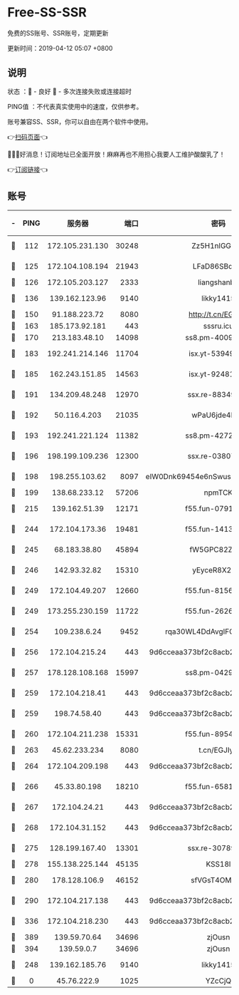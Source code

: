 # Free-SS-SSR

免费的SS账号、SSR账号，定期更新

更新时间：2019-04-12 05:07 +0800

## 说明

状态     ：🙂 - 良好 🙁 - 多次连接失败或连接超时

PING值   ：不代表真实使用中的速度，仅供参考。

账号兼容SS、SSR，你可以自由在两个软件中使用。

👉[扫码页面](https://liesauer.github.io/Free-SS-SSR/)👈

🎉🎉🎉好消息！订阅地址已全面开放！麻麻再也不用担心我要人工维护酸酸乳了！

👉[订阅链接](https://www.liesauer.net/yogurt/subscribe?ACCESS_TOKEN=DAYxR3mMaZAsaqUb)👈

## 账号

|-|PING|服务器|端口|密码|加密方式|区域|
|:----:|:----:|:-----:|-----:|:----:|:----:|:----:|
|🙂|112|172.105.231.130|30248|Zz5H1nlGGKHx|aes-256-cfb|JP|
|🙂|125|172.104.108.194|21943|LFaD86SBq2lY|aes-256-cfb|JP|
|🙂|126|172.105.203.127|2333|liangshanbo|chacha20|JP|
|🙂|136|139.162.123.96|9140|likky1415|aes-256-cfb|JP|
|🙂|150|91.188.223.72|8080|http://t.cn/EGJIyrl|rc4-md5|RU|
|🙂|163|185.173.92.181|443|sssru.icu|rc4-md5|RU|
|🙂|170|213.183.48.10|14098|ss8.pm-40099704|rc4-md5|RU|
|🙂|183|192.241.214.146|11704|isx.yt-53949818|aes-256-cfb|US|
|🙂|185|162.243.151.85|14563|isx.yt-92481050|aes-256-cfb|US|
|🙂|191|134.209.48.248|12970|ssx.re-88349719|aes-256-cfb|US|
|🙂|192|50.116.4.203|21035|wPaU6jde4NZT|aes-256-cfb|US|
|🙂|193|192.241.221.124|11382|ss8.pm-42723033|aes-256-cfb|US|
|🙂|196|198.199.109.236|12300|ssx.re-03807985|aes-256-cfb|US|
|🙂|198|198.255.103.62|8097|eIW0Dnk69454e6nSwuspv9DmS201tQ0D|aes-256-cfb|US|
|🙂|199|138.68.233.12|57206|npmTCK|rc4-md5|US|
|🙂|215|139.162.51.39|12171|f55.fun-07919611|aes-256-cfb|SG|
|🙂|244|172.104.173.36|19481|f55.fun-14131988|aes-256-cfb|SG|
|🙂|245|68.183.38.80|45894|fW5GPC82Z97G|aes-256-cfb|GB|
|🙂|246|142.93.32.82|15310|yEyceR8X2EVd|aes-256-cfb|GB|
|🙂|249|172.104.49.207|12660|f55.fun-81564734|aes-256-cfb|SG|
|🙂|249|173.255.230.159|11722|f55.fun-26267528|aes-256-cfb|US|
|🙂|254|109.238.6.24|9452|rqa30WL4DdAvgIFG6Fs3znzTa|aes-256-cfb|FR|
|🙂|256|172.104.215.24|443|9d6cceaa373bf2c8acb22e60b6a58be6|aes-256-cfb|US|
|🙂|257|178.128.108.168|15997|ss8.pm-04296436|aes-256-cfb|SG|
|🙂|259|172.104.218.41|443|9d6cceaa373bf2c8acb22e60b6a58be6|aes-256-cfb|US|
|🙂|259|198.74.58.40|443|9d6cceaa373bf2c8acb22e60b6a58be6|aes-256-cfb|US|
|🙂|260|172.104.211.238|15331|f55.fun-89549710|aes-256-cfb|US|
|🙂|263|45.62.233.234|8080|t.cn/EGJIyrl|rc4-md5|CA|
|🙂|264|172.104.209.198|443|9d6cceaa373bf2c8acb22e60b6a58be6|aes-256-cfb|US|
|🙂|266|45.33.80.198|18210|f55.fun-65816488|aes-256-cfb|US|
|🙂|267|172.104.24.21|443|9d6cceaa373bf2c8acb22e60b6a58be6|aes-256-cfb|US|
|🙂|268|172.104.31.152|443|9d6cceaa373bf2c8acb22e60b6a58be6|aes-256-cfb|US|
|🙂|275|128.199.167.40|13301|ssx.re-30789063|aes-256-cfb|SG|
|🙂|278|155.138.225.144|45135|KSS18l|rc4-md5|US|
|🙂|280|178.128.106.9|46152|sfVGsT4OMxHC|aes-256-cfb|SG|
|🙂|290|172.104.217.138|443|9d6cceaa373bf2c8acb22e60b6a58be6|aes-256-cfb|US|
|🙂|336|172.104.218.230|443|9d6cceaa373bf2c8acb22e60b6a58be6|aes-256-cfb|US|
|🙂|389|139.59.70.64|34696|zjOusn|chacha20|IN|
|🙂|394|139.59.0.7|34696|zjOusn|chacha20|IN|
|🙁|248|139.162.185.76|9140|likky1415|aes-256-cfb|DE|
|🙁|0|45.76.222.9|1025|YZcCjQ|rc4-md5|JP|
